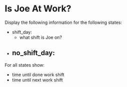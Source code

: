 # Is Joe At Work?
Display the following information for the following states:
- shift_day:
	- what shift is Joe on?
- no_shift_day:
	- 

For all states show:
- time until done work shift
- time until next work shift
